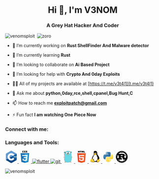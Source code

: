 <h1 align="center">Hi 👋, I'm V3NOM</h1>
<h3 align="center">A Grey Hat Hacker And Coder</h3>
<img align="right"alt="zoro" width="400" src="https://media.tenor.com/re-mTjTLwIoAAAAM/zoro.gif"
<p align="left"> <img src="https://komarev.com/ghpvc/?username=venomsploit&label=Profile%20views&color=0e75b6&style=flat" alt="venomsploit" /> </p>

- 🔭 I’m currently working on **Rust ShellFinder And Malware detector**

- 🌱 I’m currently learning **Rust**

- 👯 I’m looking to collaborate on **Ai Based Project**

- 🤝 I’m looking for help with **Crypto And 0day Exploits**

- 👨‍💻 All of my projects are available at [https://t.me/v3t4l1](t.me/v3t4l1)

- 💬 Ask me about **python,0day,rce,shell,cpanel,Bug Hunt,C**

- 📫 How to reach me **exploitpatch@gmail.com**

- ⚡ Fun fact **I am watching One Piece Now**

<h3 align="left">Connect with me:</h3>
<p align="left">
</p>

<h3 align="left">Languages and Tools:</h3>
<p align="left"> <a href="https://www.w3schools.com/cpp/" target="_blank" rel="noreferrer"> <img src="https://raw.githubusercontent.com/devicons/devicon/master/icons/cplusplus/cplusplus-original.svg" alt="cplusplus" width="40" height="40"/> </a> <a href="https://www.w3schools.com/css/" target="_blank" rel="noreferrer"> <img src="https://raw.githubusercontent.com/devicons/devicon/master/icons/css3/css3-original-wordmark.svg" alt="css3" width="40" height="40"/> </a> <a href="https://flutter.dev" target="_blank" rel="noreferrer"> <img src="https://www.vectorlogo.zone/logos/flutterio/flutterio-icon.svg" alt="flutter" width="40" height="40"/> </a> <a href="https://git-scm.com/" target="_blank" rel="noreferrer"> <img src="https://www.vectorlogo.zone/logos/git-scm/git-scm-icon.svg" alt="git" width="40" height="40"/> </a> <a href="https://golang.org" target="_blank" rel="noreferrer"> <img src="https://raw.githubusercontent.com/devicons/devicon/master/icons/go/go-original.svg" alt="go" width="40" height="40"/> </a> <a href="https://www.w3.org/html/" target="_blank" rel="noreferrer"> <img src="https://raw.githubusercontent.com/devicons/devicon/master/icons/html5/html5-original-wordmark.svg" alt="html5" width="40" height="40"/> </a> <a href="https://www.linux.org/" target="_blank" rel="noreferrer"> <img src="https://raw.githubusercontent.com/devicons/devicon/master/icons/linux/linux-original.svg" alt="linux" width="40" height="40"/> </a> <a href="https://www.python.org" target="_blank" rel="noreferrer"> <img src="https://raw.githubusercontent.com/devicons/devicon/master/icons/python/python-original.svg" alt="python" width="40" height="40"/> </a> <a href="https://www.rust-lang.org" target="_blank" rel="noreferrer"> <img src="https://raw.githubusercontent.com/devicons/devicon/master/icons/rust/rust-plain.svg" alt="rust" width="40" height="40"/> </a> </p>

<p><img align="center" src="https://github-readme-stats.vercel.app/api/top-langs?username=venomsploit&show_icons=true&locale=en&layout=compact" alt="venomsploit" /></p>

